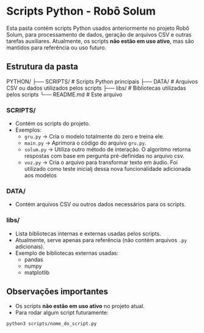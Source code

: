 # Scripts Python - Robô Solum

Esta pasta contém scripts Python usados anteriormente no projeto Robô Solum, para processamento de dados, geração de arquivos CSV e outras tarefas auxiliares. Atualmente, os scripts **não estão em uso ativo**, mas são mantidos para referência ou uso futuro.

## Estrutura da pasta
PYTHON/
├── SCRIPTS/ # Scripts Python principais
├── DATA/ # Arquivos CSV ou dados utilizados pelos scripts
├── libs/ # Bibliotecas utilizadas pelos scripts
└── README.md # Este arquivo


### SCRIPTS/
- Contém os scripts do projeto.
- Exemplos:
  - `gru.py` → Cria o modelo totalmente do zero e treina ele.
  - `main.py` → Aprimora o código do arquivo `gru.py`.
  - `solum.py` → Utiliza outro método de interação. O algoritmo retorna respostas com base em pergunta pré-definidas no arquivo csv.
  - `voz.py` → Cria o arquivo para transformar texto em áudio. Foi utilizado como teste inicialj dessa nova funcionalidade adicionada aos modelos

### DATA/
- Contém arquivos CSV ou outros dados necessários para os scripts.

### libs/
- Lista bibliotecas internas e externas usadas pelos scripts.
- Atualmente, serve apenas para referência (não contém arquivos `.py` adicionais).
- Exemplo de bibliotecas externas usadas:
  - pandas
  - numpy
  - matplotlib

## Observações importantes
- Os scripts **não estão em uso ativo** no projeto atual.
- Para rodar algum script futuramente:
```bash
python3 scripts/nome_do_script.py
